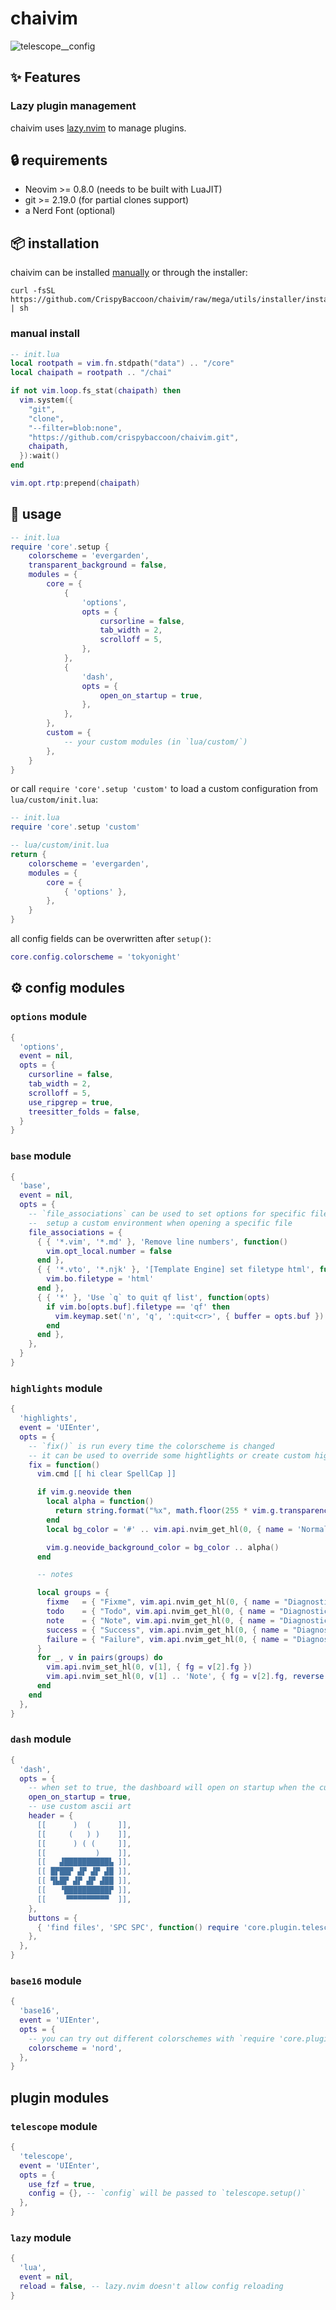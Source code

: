 # chaivim

![telescope__config](images/telescope__config.png)

## :sparkles: Features

### Lazy plugin management

chaivim uses [lazy.nvim](https://github.com/folke/lazy.nvim) to manage plugins.

## :lock: requirements

- Neovim >= 0.8.0 (needs to be built with LuaJIT)
- git >= 2.19.0 (for partial clones support)
- a Nerd Font (optional)

## :package: installation

chaivim can be installed [manually](#manual-install) or through the installer:
```shell
curl -fsSL https://github.com/CrispyBaccoon/chaivim/raw/mega/utils/installer/install.sh | sh
```

### manual install

```lua
-- init.lua
local rootpath = vim.fn.stdpath("data") .. "/core"
local chaipath = rootpath .. "/chai"

if not vim.loop.fs_stat(chaipath) then
  vim.system({
    "git",
    "clone",
    "--filter=blob:none",
    "https://github.com/crispybaccoon/chaivim.git",
    chaipath,
  }):wait()
end

vim.opt.rtp:prepend(chaipath)
```

## :rocket: usage

```lua
-- init.lua
require 'core'.setup {
    colorscheme = 'evergarden',
    transparent_background = false,
    modules = {
        core = {
            {
                'options',
                opts = {
                    cursorline = false,
                    tab_width = 2,
                    scrolloff = 5,
                },
            },
            {
                'dash',
                opts = {
                    open_on_startup = true,
                },
            },
        },
        custom = {
            -- your custom modules (in `lua/custom/`)
        },
    }
}
```
or call `require 'core'.setup 'custom'` to load a custom configuration from `lua/custom/init.lua`:
```lua
-- init.lua
require 'core'.setup 'custom'

-- lua/custom/init.lua
return {
    colorscheme = 'evergarden',
    modules = {
        core = {
            { 'options' },
        },
    }
}
```

all config fields can be overwritten after `setup()`:
```lua
core.config.colorscheme = 'tokyonight'
```

## :gear: config modules

### `options` module

```lua
{
  'options',
  event = nil,
  opts = {
    cursorline = false,
    tab_width = 2,
    scrolloff = 5,
    use_ripgrep = true,
    treesitter_folds = false,
  }
}
```

### `base` module

```lua
{
  'base',
  event = nil,
  opts = {
    -- `file_associations` can be used to set options for specific filetypes or
    --  setup a custom environment when opening a specific file
    file_associations = {
      { { '*.vim', '*.md' }, 'Remove line numbers', function()
        vim.opt_local.number = false
      end },
      { { '*.vto', '*.njk' }, '[Template Engine] set filetype html', function()
        vim.bo.filetype = 'html'
      end },
      { { '*' }, 'Use `q` to quit qf list', function(opts)
        if vim.bo[opts.buf].filetype == 'qf' then
          vim.keymap.set('n', 'q', ':quit<cr>', { buffer = opts.buf })
        end
      end },
    },
  }
}
```

### `highlights` module

```lua
{
  'highlights',
  event = 'UIEnter',
  opts = {
    -- `fix()` is run every time the colorscheme is changed
    -- it can be used to override some hightlights or create custom hightlights
    fix = function()
      vim.cmd [[ hi clear SpellCap ]]

      if vim.g.neovide then
        local alpha = function()
          return string.format("%x", math.floor(255 * vim.g.transparency or 0.0))
        end
        local bg_color = '#' .. vim.api.nvim_get_hl(0, { name = 'Normal' }).bg

        vim.g.neovide_background_color = bg_color .. alpha()
      end

      -- notes

      local groups = {
        fixme   = { "Fixme", vim.api.nvim_get_hl(0, { name = "DiagnosticWarn" }) },
        todo    = { "Todo", vim.api.nvim_get_hl(0, { name = "DiagnosticInfo" }) },
        note    = { "Note", vim.api.nvim_get_hl(0, { name = "DiagnosticHint" }) },
        success = { "Success", vim.api.nvim_get_hl(0, { name = "DiagnosticOk" }) },
        failure = { "Failure", vim.api.nvim_get_hl(0, { name = "DiagnosticError" }) },
      }
      for _, v in pairs(groups) do
        vim.api.nvim_set_hl(0, v[1], { fg = v[2].fg })
        vim.api.nvim_set_hl(0, v[1] .. 'Note', { fg = v[2].fg, reverse = true })
      end
    end
  },
}
```

### `dash` module

```lua
{
  'dash',
  opts = {
    -- when set to true, the dashboard will open on startup when the current buffer is empty
    open_on_startup = true,
    -- use custom ascii art
    header = {
      [[      )  (      ]],
      [[     (   ) )    ]],
      [[      ) ( (     ]],
      [[           )    ]],
      [[   ▟██████████▙ ]],
      [[ █▛██▛ ▟▛ ▟▛ ▟█ ]],
      [[ ▜▙█▛ ▟▛ ▟▛ ▟██ ]],
      [[   ▝██████████▛ ]],
      [[    ▝▀▀▀▀▀▀▀▀▀  ]],
    },
    buttons = {
      { 'find files', 'SPC SPC', function() require 'core.plugin.telescope'.picker.find_files {} end },
    },
  },
}
```

### `base16` module

```lua
{
  'base16',
  event = 'UIEnter',
  opts = {
    -- you can try out different colorschemes with `require 'core.plugin.base16'.select()`
    colorscheme = 'nord',
  },
}
```

## plugin modules

### `telescope` module

```lua
{
  'telescope',
  event = 'UIEnter',
  opts = {
    use_fzf = true,
    config = {}, -- `config` will be passed to `telescope.setup()`
  },
}
```

### `lazy` module

```lua
{
  'lua',
  event = nil,
  reload = false, -- lazy.nvim doesn't allow config reloading
}
```
